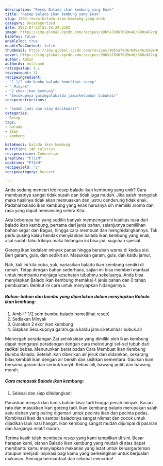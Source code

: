 ```yaml
---
description: "Resep Balado ikan kembung yang Enak"
title: "Resep Balado ikan kembung yang Enak"
slug: 1592-resep-balado-ikan-kembung-yang-enak
category: Uncategorized
date: 2022-07-22T23:18:24.338Z
image: https://img-global.cpcdn.com/recipes/90b5a79d67699e46/680x482cq70/balado-ikan-kembung-foto-resep-utama.jpg
hideToc: false
enableToc: true
enableTocContent: false
thumbnail: https://img-global.cpcdn.com/recipes/90b5a79d67699e46/680x482cq70/balado-ikan-kembung-foto-resep-utama.jpg
cover: https://img-global.cpcdn.com/recipes/90b5a79d67699e46/680x482cq70/balado-ikan-kembung-foto-resep-utama.jpg
author: Admin
authorAv: notfound
ratingvalue: 4.1
reviewcount: 21
recipeingredient:
- "1 1/2 sdm bumbu balado homelihat resep"
- " Minyak"
- "2 ekor ikan kembung"
- "Secukupnya garamgulakaldu jamurketumbar bubukair"
recipeinstructions:

- "Sudah jadi dan siap dinikmati!"
categories:
- Resep
tags:
- balado
- ikan
- kembung

katakunci: balado ikan kembung 
nutrition: 146 calories
recipecuisine: Indonesian
preptime: "PT32M"
cooktime: "PT34M"
recipeyield: "2"
recipecategory: Dessert

---
```





Anda sedang mencari ide resep balado ikan kembung yang unik? Cara membuatnya sangat tidak susah dan tidak juga mudah. Jika salah mengolah maka hasilnya tidak akan memuaskan dan justru cenderung tidak enak. Padahal balado ikan kembung yang enak harusnya sih memiliki aroma dan rasa yang dapat memancing selera Kita.





Ada beberapa hal yang sedikit banyak mempengaruhi kualitas rasa dari balado ikan kembung, pertama dari jenis bahan, selanjutnya pemilihan bahan segar dan Bagus, hingga cara membuat dan menghidangkannya. Tak perlu pusing kalau hendak menyiapkan balado ikan kembung yang enak,      asal sudah tahu triknya maka hidangan ini bisa jadi suguhan spesial.














Goreng ikan kedalam minyak panas hingga berubah warna di kedua sisi. Beri garam, gula, dan sedikit air. Masukkan garam, gula, dan kaldu jamur.






Nah, kali ini kita coba, yuk, variasikan balado ikan kembung sendiri di rumah. Tetap dengan bahan sederhana, sajian ini bisa memberi manfaat untuk membantu menjaga kesehatan tubuhmu sekeluarga. Anda bisa menyiapkan Balado ikan kembung memakai 4 jenis bahan dan 0 tahap pembuatan. Berikut ini cara untuk menyiapkan hidangannya.

<!--inarticleads1-->

##### Bahan-bahan dan bumbu yang diperlukan dalam menyiapkan Balado ikan kembung:

1. Ambil 1 1/2 sdm bumbu balado home(lihat resep)
1. Sediakan  Minyak
1. Gunakan 2 ekor ikan kembung
1. Siapkan Secukupnya garam.gula.kaldu jamur.ketumbar bubuk.air


Mencegah peradangan Zat antioksidan yang dimiliki oleh ikan kembung dapat mengatasi peradangan dengan cara melindungi sel-sel tubuh dari radikal bebas. Menurunkan berat badan Cara Membuat Ikan Kembung Bumbu Balado: Setelah ikan diberikan air jeruk dan didamkan, sekarang bilas kembali ikan dengan air bersih dan sisihkan sementara. Gaulkan ikan bersama garam dan serbuk kunyit. Rebus cili, bawang putih dan bawang merah. 

<!--inarticleads2-->

##### Cara memasak Balado ikan kembung:


1. Selesai dan siap dihidangkan!

Panaskan minyak dan tumis bahan kisar tadi hingga pecah minyak. Kacau rata dan masukkan ikan goreng tadi. Ikan kembung balado merupakan salah satu olahan yang paling digemari untuk pecinta ikan dan pecinta pedas. Kombinasi ikan dan sambal baladonya sangat nikmat dan cocok untuk dijadikan lauk nasi hangat. Ikan kembung sangat mudah dijumpai di pasaran dan harganya relatif murah. 

Terima kasih telah membaca resep yang kami tampilkan di sini. Besar harapan kami, olahan Balado ikan kembung yang mudah di atas dapat membantu kamu menyiapkan makanan yang lezat untuk keluarga/teman ataupun menjadi inspirasi bagi kamu yang berkeinginan untuk berjualan makanan. Semoga bermanfaat dan selamat mencoba!
